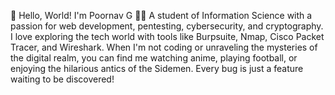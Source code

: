 👋 Hello, World! I'm Poornav G 👨‍💻
A student of Information Science with a passion for web development, pentesting, cybersecurity, and cryptography. I love exploring the tech world with tools like Burpsuite, Nmap, Cisco Packet Tracer, and Wireshark. When I'm not coding or unraveling the mysteries of the digital realm, you can find me watching anime, playing football, or enjoying the hilarious antics of the Sidemen. Every bug is just a feature waiting to be discovered!

<!---
PoornavG/PoornavG is a ✨ special ✨ repository because its `README.md` (this file) appears on your GitHub profile.
You can click the Preview link to take a look at your changes.
--->
